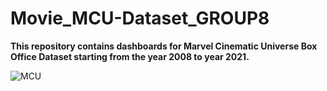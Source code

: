 # Movie_MCU-Dataset_GROUP8
**This repository contains dashboards for Marvel Cinematic Universe Box Office Dataset starting from the year 2008 to year 2021.**

![MCU](https://github.com/aprilrhose/Movie_MCU-Dataset_GROUP8/assets/143881769/bbda7c5f-ed47-44d9-9caf-b40631f4c335)



